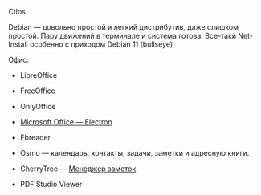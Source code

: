 
Ctlos 

Debian  —  довольно простой и легкий дистрибутив, даже слишком простой. Пару движений в терминале и система готова. Все-таки Net-Install особенно с приходом Debian 11 (bullseye) 

[]()
[]()
Офис:
 - LibreOffice
 
 - FreeOffice
 
 - OnlyOffice
 
 - [Microsoft Office — Electron](https://github.com/agam778/MS-Office-Electron) 
 
 - Fbreader
 
 - Osmo — календарь, контакты, задачи, заметки и адресную книги.
 
 - CherryTree — [Менеджер заметок](https://www.giuspen.com/cherrytree/)

 - PDF Studio Viewer
